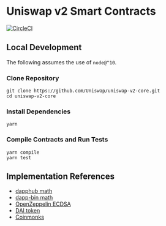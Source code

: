 # Uniswap v2 Smart Contracts
[![CircleCI](https://circleci.com/gh/Uniswap/uniswap-v2.svg?style=svg)](https://circleci.com/gh/Uniswap/uniswap-v2)

## Local Development

The following assumes the use of `node@^10`.

### Clone Repository
```
git clone https://github.com/Uniswap/uniswap-v2-core.git
cd uniswap-v2-core
```

### Install Dependencies
```
yarn
```

### Compile Contracts and Run Tests
```
yarn compile
yarn test
```


## Implementation References

- [dapphub math](https://github.com/dapphub/ds-math/blob/de4576712dcf2c5152d16a04e677002d51d46e60/src/math.sol)
- [dapp-bin math](https://github.com/ethereum/dapp-bin/pull/50)
- [OpenZeppelin ECDSA](https://github.com/OpenZeppelin/openzeppelin-contracts/blob/81b1e4810761b088922dbd19a0642873ea581176/contracts/cryptography/ECDSA.sol)
- [DAI token](https://github.com/makerdao/dss/blob/17be7db1c663d8069308c6b78fa5c5f9d71134a3/src/dai.sol)
- [Coinmonks](https://medium.com/coinmonks/missing-return-value-bug-at-least-130-tokens-affected-d67bf08521ca)
